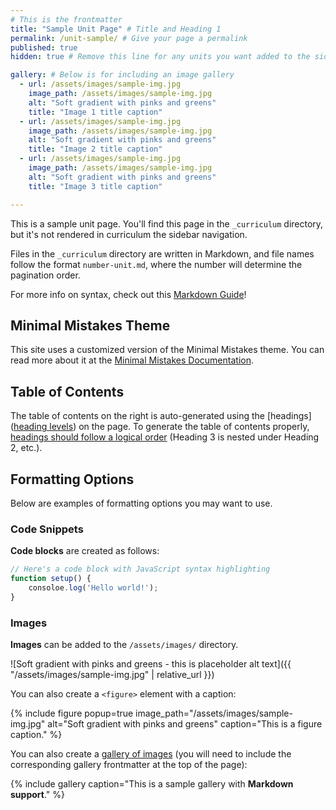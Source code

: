 ```yaml
---
# This is the frontmatter
title: "Sample Unit Page" # Title and Heading 1
permalink: /unit-sample/ # Give your page a permalink
published: true
hidden: true # Remove this line for any units you want added to the sidebar navigation

gallery: # Below is for including an image gallery
  - url: /assets/images/sample-img.jpg
    image_path: /assets/images/sample-img.jpg
    alt: "Soft gradient with pinks and greens"
    title: "Image 1 title caption"
  - url: /assets/images/sample-img.jpg
    image_path: /assets/images/sample-img.jpg
    alt: "Soft gradient with pinks and greens"
    title: "Image 2 title caption"
  - url: /assets/images/sample-img.jpg
    image_path: /assets/images/sample-img.jpg
    alt: "Soft gradient with pinks and greens"
    title: "Image 3 title caption"

---
```


This is a sample unit page. You'll find this page in the `_curriculum` directory, but it's not rendered in curriculum the sidebar navigation.

Files in the `_curriculum` directory are written in Markdown, and file names follow the format `number-unit.md`, where the number will determine the pagination order.

For more info on syntax, check out this [Markdown Guide](https://www.markdownguide.org/tools/jekyll/)!

## Minimal Mistakes Theme

This site uses a customized version of the Minimal Mistakes theme. You can read more about it at the [Minimal Mistakes Documentation](https://mmistakes.github.io/minimal-mistakes/docs/quick-start-guide/).

## Table of Contents

The table of contents on the right is auto-generated using the [headings]([heading levels](https://www.markdownguide.org/basic-syntax/#headings)) on the page. To generate the table of contents properly, [headings should follow a logical order](https://www.w3.org/WAI/tutorials/page-structure/headings/#heading-ranks) (Heading 3 is nested under Heading 2, etc.).

## Formatting Options

Below are examples of formatting options you may want to use.

### Code Snippets

**Code blocks** are created as follows:

```js
// Here's a code block with JavaScript syntax highlighting
function setup() {
    consoloe.log('Hello world!');
}
```

### Images

**Images** can be added to the `/assets/images/` directory.

![Soft gradient with pinks and greens - this is placeholder alt text]({{ "/assets/images/sample-img.jpg" | relative_url }})

You can also create a `<figure>` element with a caption:

{% include figure popup=true image_path="/assets/images/sample-img.jpg" alt="Soft gradient with pinks and greens" caption="This is a figure caption." %}

You can also create a [gallery of images](https://mmistakes.github.io/minimal-mistakes/docs/helpers/#gallery) (you will need to include the corresponding gallery frontmatter at the top of the page):

{% include gallery caption="This is a sample gallery with **Markdown support**." %}


